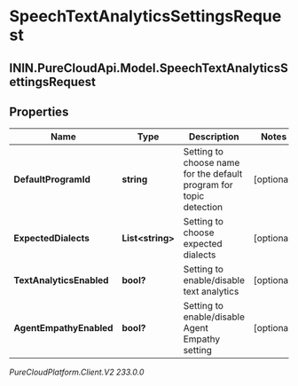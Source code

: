 # SpeechTextAnalyticsSettingsRequest

## ININ.PureCloudApi.Model.SpeechTextAnalyticsSettingsRequest

## Properties

|Name | Type | Description | Notes|
|------------ | ------------- | ------------- | -------------|
| **DefaultProgramId** | **string** | Setting to choose name for the default program for topic detection | [optional] |
| **ExpectedDialects** | **List&lt;string&gt;** | Setting to choose expected dialects | [optional] |
| **TextAnalyticsEnabled** | **bool?** | Setting to enable/disable text analytics | [optional] |
| **AgentEmpathyEnabled** | **bool?** | Setting to enable/disable Agent Empathy setting | [optional] |



_PureCloudPlatform.Client.V2 233.0.0_
